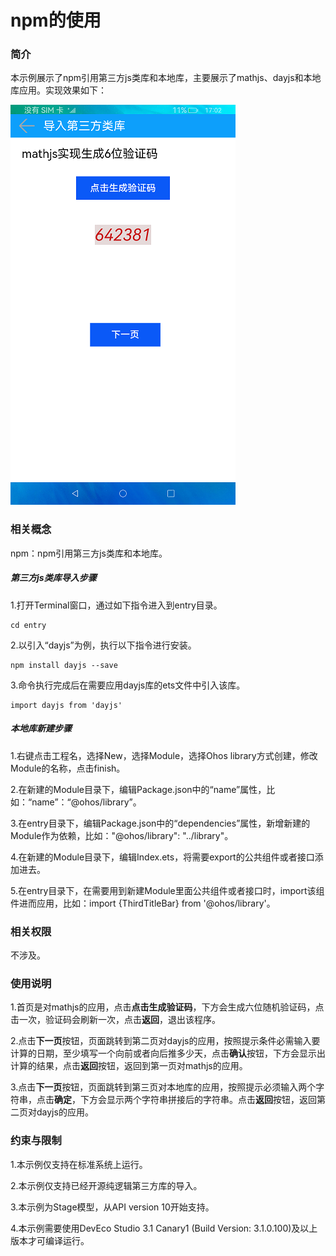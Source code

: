 # npm的使用

### 简介

本示例展示了npm引用第三方js类库和本地库，主要展示了mathjs、dayjs和本地库应用。实现效果如下：

![](./screenshots/device/index.png)

### 相关概念

npm：npm引用第三方js类库和本地库。

##### 第三方js类库导入步骤

1.打开Terminal窗口，通过如下指令进入到entry目录。

    cd entry

2.以引入“dayjs”为例，执行以下指令进行安装。

    npm install dayjs --save

3.命令执行完成后在需要应用dayjs库的ets文件中引入该库。

    import dayjs from 'dayjs'

##### 本地库新建步骤

1.右键点击工程名，选择New，选择Module，选择Ohos library方式创建，修改Module的名称，点击finish。

2.在新建的Module目录下，编辑Package.json中的“name”属性，比如：“name”：“@ohos/library”。

3.在entry目录下，编辑Package.json中的“dependencies”属性，新增新建的Module作为依赖，比如："@ohos/library": "../library"。

4.在新建的Module目录下，编辑Index.ets，将需要export的公共组件或者接口添加进去。

5.在entry目录下，在需要用到新建Module里面公共组件或者接口时，import该组件进而应用，比如：import {ThirdTitleBar} from '@ohos/library'。

### 相关权限

不涉及。

### 使用说明

1.首页是对mathjs的应用，点击**点击生成验证码**，下方会生成六位随机验证码，点击一次，验证码会刷新一次，点击**返回**，退出该程序。

2.点击**下一页**按钮，页面跳转到第二页对dayjs的应用，按照提示条件必需输入要计算的日期，至少填写一个向前或者向后推多少天，点击**确认**按钮，下方会显示出计算的结果，点击**返回**按钮，返回到第一页对mathjs的应用。

3.点击**下一页**按钮，页面跳转到第三页对本地库的应用，按照提示必须输入两个字符串，点击**确定**，下方会显示两个字符串拼接后的字符串。点击**返回**按钮，返回第二页对dayjs的应用。

### 约束与限制

1.本示例仅支持在标准系统上运行。

2.本示例仅支持已经开源纯逻辑第三方库的导入。

3.本示例为Stage模型，从API version 10开始支持。

4.本示例需要使用DevEco Studio 3.1 Canary1 (Build Version: 3.1.0.100)及以上版本才可编译运行。
